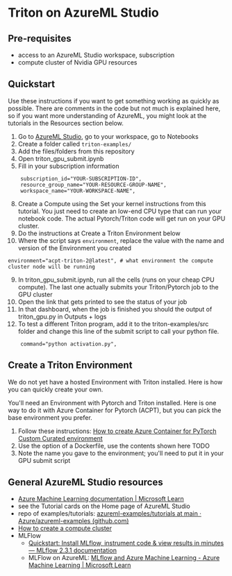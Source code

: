# Triton on AzureML Studio

## Pre-requisites
- access to an AzureML Studio workspace, subscription
- compute cluster of Nvidia GPU resources

## Quickstart 
Use these instructions if you want to get something working as quickly as possible. There are comments in the code but not much is explained here, so if you want more understanding of AzureML, you might look at the tutorials in the Resources section below.

1. Go to [AzureML Studio](https://ml.azure.com/), go to your workspace, go to Notebooks
2. Create a folder called `triton-examples/`
3. Add the files/folders from this repository
5. Open triton_gpu_submit.ipynb
6. Fill in your subscription information
```
    subscription_id="YOUR-SUBSCRIPTION-ID",
    resource_group_name="YOUR-RESOURCE-GROUP-NAME",
    workspace_name="YOUR-WORKSPACE-NAME",
```
8. Create a Compute using the Set your kernel instructions from this tutorial. You just need to create an low-end CPU type that can run your notebook code. The actual Pytorch/Triton code will get run on your GPU cluster.
9. Do the instructions at Create a Triton Environment below
10. Where the script says `environment`, replace the value with the name and version of the Environment you created

```
environment="acpt-triton-2@latest", # what environment the compute cluster node will be running
```
9. In triton_gpu_submit.ipynb, run all the cells (runs on your cheap CPU compute). The last one actually submits your Triton/Pytorch job to the GPU cluster
10. Open the link that gets printed to see the status of your job
11. In that dashboard, when the job is finished you should the output of triton_gpu.py in Outputs + logs
12. To test a different Triton program, add it to the triton-examples/src folder and change this line of the submit script to call your python file.

```
    command="python activation.py",
```


## Create a Triton Environment

We do not yet have a hosted Environment with Triton installed. Here is how you can quickly create your own.

You'll need an Environment with Pytorch and Triton installed. Here is one way to do it with Azure Container for Pytorch (ACPT), but you can pick the base environment you prefer.
1. Follow these instructions: [How to create Azure Container for PyTorch Custom Curated environment](https://learn.microsoft.com/en-us/azure/machine-learning/how-to-azure-container-for-pytorch-environment?view=azureml-api-2)
2. Use the option of a Dockerfile, use the contents shown here TODO
3. Note the name you gave to the environment; you'll need to put it in your GPU submit script

## General AzureML Studio resources

- [Azure Machine Learning documentation | Microsoft Learn](https://learn.microsoft.com/en-us/azure/machine-learning/?view=azureml-api-2)
- see the Tutorial cards on the Home page of AzureML Studio
- repo of examples/tutorials: [azureml-examples/tutorials at main · Azure/azureml-examples (github.com)](https://github.com/Azure/azureml-examples/tree/main/tutorials)
- [How to create a compute cluster](https://learn.microsoft.com/en-us/azure/machine-learning/how-to-create-attach-compute-cluster)	
- MLFlow
  - [Quickstart: Install MLflow, instrument code & view results in minutes — MLflow 2.3.1 documentation](https://mlflow.org/docs/latest/quickstart.html)
  - MLFlow on AzureML: [MLflow and Azure Machine Learning - Azure Machine Learning | Microsoft Learn](https://learn.microsoft.com/en-us/azure/machine-learning/concept-mlflow?view=azureml-api-2)

